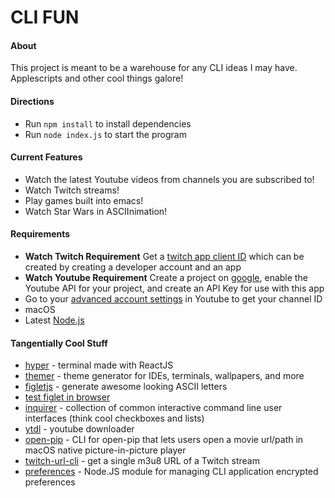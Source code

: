 # **CLI FUN**

#### About

This project is meant to be a warehouse for any CLI ideas I may have.
Applescripts and other cool things galore!

#### Directions

* Run `npm install` to install dependencies
* Run `node index.js` to start the program

#### Current Features

* Watch the latest Youtube videos from channels you are subscribed to!
* Watch Twitch streams!
* Play games built into emacs!
* Watch Star Wars in ASCIInimation!

#### Requirements

* **Watch Twitch Requirement** Get a [twitch app client ID](https://dev.twitch.tv/) which can be created by creating a developer account and an app
* **Watch Youtube Requirement** Create a project on [google](https://console.developers.google.com/apis/credentials), enable the Youtube API for your project, and create an API Key for use with this app
* Go to your [advanced account settings](https://www.youtube.com/account_advanced) in Youtube to get your channel ID
* macOS
* Latest [Node.js](https://nodejs.org/)

#### Tangentially Cool Stuff

* [hyper](https://hyper.is/) - terminal made with ReactJS
* [themer](https://github.com/mjswensen/themer) - theme generator for IDEs,
  terminals, wallpapers, and more
* [figletjs](https://github.com/patorjk/figlet.js) - generate awesome looking
  ASCII letters
* [test figlet in browser](http://patorjk.com/software/taag/#p=display&f=ANSI%20Shadow&t=Hello%20%3A)
* [inquirer](https://github.com/SBoudrias/Inquirer.js) - collection of common
  interactive command line user interfaces (think cool checkboxes and lists)
* [ytdl](https://github.com/fent/node-ytdl) - youtube downloader
* [open-pip](https://github.com/albinekb/open-pip-cli) - CLI for open-pip that
  lets users open a movie url/path in macOS native picture-in-picture player
* [twitch-url-cli](https://github.com/jonnyburger/twitch-url-cli) - get a single
  m3u8 URL of a Twitch stream
* [preferences](https://github.com/CaffeinaLab/preferences) - Node.JS module for
  managing CLI application encrypted preferences
